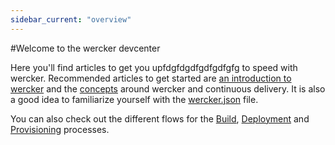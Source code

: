 ```yaml
---
sidebar_current: "overview"
---
```


#Welcome to the wercker devcenter

Here you'll find articles to get you upfdgfdgdfgdfgdfgfg to speed with wercker. Recommended articles to get started are [an introduction to wercker](/articles/introduction-wercker) and the [concepts](/articles/concepts) around wercker and continuous delivery. It is also a good idea to familiarize yourself with the [wercker.json](/articles/werckerjson) file.

You can also check out the different flows for the [Build](/articles/build), [Deployment](/articles/deployment) and [Provisioning](/articles/provisioning) processes.